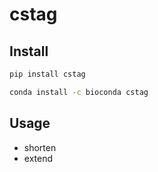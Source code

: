 # cstag

## Install

```bash
pip install cstag
```

```bash
conda install -c bioconda cstag
```

## Usage

- shorten
- extend